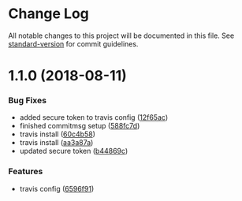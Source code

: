 # Change Log

All notable changes to this project will be documented in this file. See [standard-version](https://github.com/conventional-changelog/standard-version) for commit guidelines.

<a name="1.1.0"></a>
# 1.1.0 (2018-08-11)


### Bug Fixes

* added secure token to travis config ([12f65ac](https://github.com/basics/blueprint-npm-module/commit/12f65ac))
* finished commitmsg setup ([588fc7d](https://github.com/basics/blueprint-npm-module/commit/588fc7d))
* travis install ([60c4b58](https://github.com/basics/blueprint-npm-module/commit/60c4b58))
* travis install ([aa3a87a](https://github.com/basics/blueprint-npm-module/commit/aa3a87a))
* updated secure token ([b44869c](https://github.com/basics/blueprint-npm-module/commit/b44869c))


### Features

* travis config ([6596f91](https://github.com/basics/blueprint-npm-module/commit/6596f91))
